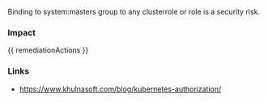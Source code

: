 
Binding to system:masters group to any clusterrole or role is a security risk.

### Impact
<!-- Add Impact here -->

<!-- DO NOT CHANGE -->
{{ remediationActions }}

### Links
- https://www.khulnasoft.com/blog/kubernetes-authorization/


